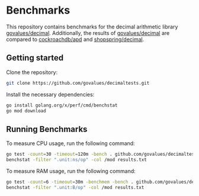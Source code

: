 # Benchmarks

This repository contains benchmarks for the decimal arithmetic library [govalues/decimal].
Additionally, the results of [govalues/decimal] are compared to [cockroachdb/apd] and [shopspring/decimal].

## Getting started

Clone the repository:

```bash
git clone https://github.com/govalues/decimaltests.git
```

Install the necessary dependencies:

```bash
go install golang.org/x/perf/cmd/benchstat
go mod download
```

## Running Benchmarks

To measure CPU usage, run the following command:

```bash
go test -count=30 -timeout=120m -bench . github.com/govalues/decimaltests > results.txt
benchstat -filter ".unit:ns/op" -col /mod results.txt
```

To measure RAM usage, run the following command:

```bash
go test -count=6 -timeout=30m -benchmem -bench . github.com/govalues/decimaltests > results.txt
benchstat -filter ".unit:B/op" -col /mod results.txt
```

[govalues/decimal]: https://github.com/govalues/decimal
[shopspring/decimal]: https://github.com/shopspring/decimal
[cockroachdb/apd]: https://github.com/cockroachdb/apd
